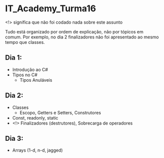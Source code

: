 # IT_Academy_Turma16

<!> significa que não foi codado nada sobre este assunto

Tudo está organizado por ordem de explicação, não por tópicos em comum. Por exemplo, no dia 2 finalizadores não foi apresentado ao mesmo tempo que classes.

## Dia 1:
- Introdução ao C#
- Tipos no C#
  - Tipos Anuláveis

## Dia 2:
- Classes
  - Escopo, Getters e Setters, Construtores
- Const, readonly, static
- <!> Finalizadores (destrutores), Sobrecarga de operadores

## Dia 3:
- Arrays (1-d, n-d, jagged)